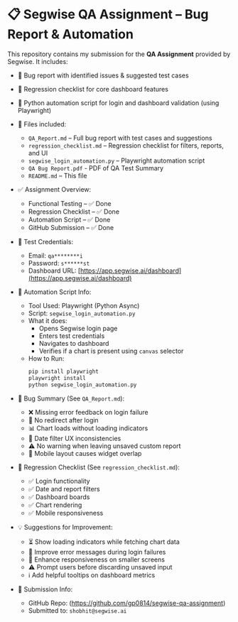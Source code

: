 # 📋 Segwise QA Assignment – Bug Report & Automation

This repository contains my submission for the **QA Assignment** provided by Segwise. It includes:

- 🐞 Bug report with identified issues & suggested test cases  
- 🔁 Regression checklist for core dashboard features  
- 🤖 Python automation script for login and dashboard validation (using Playwright)  
- 📂 Files included:  
  - `QA_Report.md` – Full bug report with test cases and suggestions  
  - `regression_checklist.md` – Regression checklist for filters, reports, and UI  
  - `segwise_login_automation.py` – Playwright automation script
  - `QA Bug Report.pdf` - PDF of QA Test Summary  
  - `README.md` – This file  

- ✅ Assignment Overview:  
  - Functional Testing – ✅ Done  
  - Regression Checklist – ✅ Done  
  - Automation Script – ✅ Done  
  - GitHub Submission – ✅ Done  

- 🔐 Test Credentials:  
  - Email: `qa********i`  
  - Password: `s******st`  
  - Dashboard URL: [https://app.segwise.ai/dashboard](https://app.segwise.ai/dashboard)  

- 🤖 Automation Script Info:  
  - Tool Used: Playwright (Python Async)  
  - Script: `segwise_login_automation.py`  
  - What it does:  
    - Opens Segwise login page  
    - Enters test credentials  
    - Navigates to dashboard  
    - Verifies if a chart is present using `canvas` selector  
  - How to Run:
    ```bash
    pip install playwright
    playwright install
    python segwise_login_automation.py
    ```

- 🐞 Bug Summary (See `QA_Report.md`):  
  - ❌ Missing error feedback on login failure  
  - 🚫 No redirect after login  
  - 📊 Chart loads without loading indicators  
  - 📅 Date filter UX inconsistencies  
  - ⚠️ No warning when leaving unsaved custom report  
  - 📱 Mobile layout causes widget overlap  

- 🔁 Regression Checklist (See `regression_checklist.md`):  
  - ✅ Login functionality  
  - ✅ Date and report filters  
  - ✅ Dashboard boards  
  - ✅ Chart rendering  
  - ✅ Mobile responsiveness  

- 💡 Suggestions for Improvement:  
  - ⏳ Show loading indicators while fetching chart data  
  - 🚫 Improve error messages during login failures  
  - 📱 Enhance responsiveness on smaller screens  
  - ⚠️ Prompt users before discarding unsaved input  
  - ℹ️ Add helpful tooltips on dashboard metrics  

- 📎 Submission Info:  
  - GitHub Repo: (https://github.com/gp0814/segwise-qa-assignment)  
  - Submitted to: `shobhit@segwise.ai`
